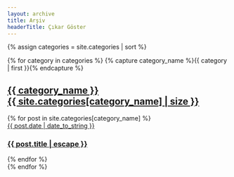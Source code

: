 ```yaml
---
layout: archive
title: Arşiv
headerTitle: Çıkar Göster
---
```


{% assign categories = site.categories | sort %}

<div class="Container">
  <div class="Page">
    {% for category in categories %}
    {% capture category_name %}{{ category | first }}{% endcapture %}
    <div class="Archive-section" id="section-{{ category_name | slugify }}">
      <h2 class="Archive-title">
        <a href="#/{{ category_name | slugify }}">
          <div>{{ category_name }}</div>
          <div class="Archive-titleCount">{{ site.categories[category_name] | size }}</div>
        </a>
      </h2>
      <div class="Archive-posts" id="posts-{{ category_name | slugify }}">
        <div class="Archive-postsContent">
          {% for post in site.categories[category_name] %}
          <a href="{{ post.url }}" class="Archive-post">
            <div class="Archive-postDate">
              <!-- <div class="Archive-postDateIcon">
                {% include svg/clock.svg %}
              </div> -->
              {{ post.date | date_to_string }}
            </div>
            <h3 class="Archive-postTitle">{{ post.title | escape }}</h3>
          </a>
          {% endfor %}
        </div>
      </div>
    </div>
    {% endfor %}
  </div>
</div>
